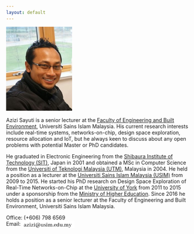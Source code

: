 ```yaml
---
layout: default
---
```


<img src="images/me.jpg" width="180">

Azizi Sayuti is a senior lecturer at the [Faculty of Engineering and Built Environment](http://fkab.usim.edu.my), Universiti Sains Islam Malaysia. His current research interests include real-time systems, networks-on-chip, design space exploration, resource allocation and IoT, but he always keen to discuss about any open problems with potential Master or PhD candidates.

He graduated in Electronic Engineering from the [Shibaura Institute of Technology (SIT)](http://www.shibaura-it.ac.jp/en), Japan in 2001 and obtained a MSc in Computer Science from the [Universiti of Teknologi Malaysia (UTM)](http://kl.utm.my/), Malaysia in 2004. He held a position as a lecturer at the [Universiti Sains Islam Malaysia (USIM)](http://usim.edu.my) from 2009 to 2015. He started his PhD research on Design Space Exploration of Real-Time Networks-on-Chip at the [University of York](http://york.ac.uk) from 2011 to 2015 under a sponsorship from the [Ministry of Higher Education](https://www.mohe.gov.my/). Since 2016 he holds a position as a senior lecturer at the Faculty of Engineering and Built Environment, Universiti Sains Islam Malaysia. 

Office: (+606) 798 6569  
Email: <img src="images/email.jpg" style="vertical-align:top">


